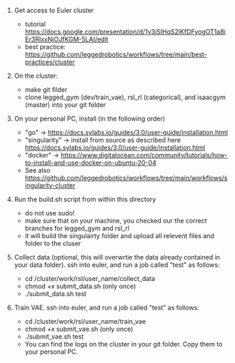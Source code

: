 1. Get access to Euler cluster
    * tutorial https://docs.google.com/presentation/d/1y3iSIHqS2lKfDFyogOT1a8iEr3RIxxNjOJfKGM-5LAI/edit
    * best practice: https://github.com/leggedrobotics/workflows/tree/main/best-practices/cluster

2. On the cluster:
    * make git filder
    * clone legged_gym (dev/train_vae), rsl_rl (categorical), and isaacgym (master) into your git folder
3. On your personal PC, install (in the following order) 
    * "go" -> https://docs.sylabs.io/guides/3.0/user-guide/installation.html
    * "singularity" -> install from source as described here https://docs.sylabs.io/guides/3.0/user-guide/installation.html
    * "docker" -> https://www.digitalocean.com/community/tutorials/how-to-install-and-use-docker-on-ubuntu-20-04
    * See also https://github.com/leggedrobotics/workflows/tree/main/workflows/singularity-cluster

4. Run the build.sh script from within this directory
    * do not use sudo!
    * make sure that on your machine, you checked our the correct branches for legged_gym and rsl_rl
    * it will build the singulairty folder and upload all relevent files and folder to the cluser

5. Collect data (optional, this will overwrtie the data already contained in your data folder). ssh into euler, and run a job called "test" as follows:
    * cd /cluster/work/rsl/user_name/collect_data
    * chmod +x submit_data.sh (only once)
    * ./submit_data.sh test

7. Train VAE. ssh into euler, and run a job called "test" as follows:
    * cd /cluster/work/rsl/user_name/train_vae
    * chmod +x submit_vae.sh (only once)
    * ./submit_vae.sh test
    * You can find the logs on the cluster in your git folder. Copy them to your personal PC.